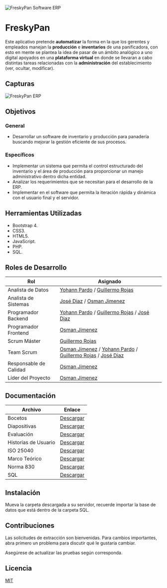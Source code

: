 ![FreskyPan Software ERP](https://lh3.googleusercontent.com/pw/ACtC-3f7EZUhUgWYHrME0JGv_ii6FdD84m0eIBkcknhLjwTrFveJeRlOzmnBi6xI5T4Sn-OKGkvK5mmp6LD2C9k09_nI5ebqMsRRn_sRZUZvo7AJ0Ic5rzBBrhx-CCbCDRGbsl644oyywRWhh2lFY8ysGnBR=w1366-h380-no?authuser=0)
# FreskyPan

Este aplicativo pretende **automatizar** la forma en la que los gerentes y empleados manejan la **producción** e **inventarios** de una panificadora, con esto en mente se plantea la idea de pasar de un ámbito analógico a uno digital apoyados en una **plataforma virtual** en donde se llevaran a cabo distintas tareas relacionadas con la **administración** del establecimiento (ver, ocultar, modificar).

## Capturas
![FreskyPan ERP](https://i.pinimg.com/564x/0a/e7/4d/0ae74d826a800c30ffb617363e5e6bb8.jpg)

## Objetivos

### General

 - Desarrollar un software de inventario y producción para panadería
   buscando mejorar la gestión eficiente de sus procesos.

### Específicos

 - Implementar un sistema que permita el control estructurado del
   inventario y el área de producción para proporcionar un manejo
   administrativo dentro dicha entidad.
 - Analizar los requerimientos que se necesitan para el desarrollo de la
   ERP.
 - Implementar en el software que permita la iteración rápida y dinámica
   con el usuario final y el servidor.

## Herramientas Utilizadas

 - Bootstrap 4.
 - CSS3. 
 - HTML5.
 - JavaScript.  
 - PHP. 
 - SQL. 

## Roles de Desarrollo
| Rol | Asignado |
|--|--|
| Analista de Datos | [Yohann Pardo](https://github.com/ydpard43) / [Guillermo Rojas](https://github.com/Noble620) |
| Analista de Sistemas | [José Diaz](https://github.com/josed9611) / [Osman Jimenez](https://github.com/OsmanJimenez) |
| Programador Backend | [Yohann Pardo](https://github.com/ydpard43) / [Guillermo Rojas](https://github.com/Noble620) / [José Diaz](https://github.com/josed9611) |
| Programador Frontend | [Osman Jimenez](https://github.com/OsmanJimenez) |
| Scrum Máster | [Guillermo Rojas](https://github.com/Noble620) |
| Team Scrum | [Osman Jimenez](https://github.com/OsmanJimenez) / [Yohann Pardo](https://github.com/ydpard43) / [Guillermo Rojas](https://github.com/Noble620) / [José Diaz](https://github.com/josed9611) |
| Responsable de Calidad | [Osman Jimenez](https://github.com/OsmanJimenez) |
| Líder del Proyecto | [Osman Jimenez](https://github.com/OsmanJimenez) |

## Documentación

| Archivo | Enlace |
|--|--|
| Bocetos | [Descargar](https://drive.google.com/drive/folders/1-9OAr7iJVqql0uvNTpbnihSJ-nz-91gB?usp=sharing) |
| Diapositivas | [Descargar](https://drive.google.com/drive/folders/1UcpOuH4Ig02_zBZ58njj2i7Y7ZdBx4yZ?usp=sharing) |
| Evaluación | [Descargar](https://drive.google.com/drive/folders/1MaN727ayfZcXXdlHrd4I_LggYYD6ewMe?usp=sharing) |
| Historias de Usuario | [Descargar](https://drive.google.com/drive/folders/1hYHAMaa1GCWaSr0Ytax4328zEi3MyxdF?usp=sharing) |
| ISO 25040 | [Descargar](https://drive.google.com/drive/folders/1cNY4as9KmAOfAp0HZJa7Yv08AFAYHv7c?usp=sharing) |
| Marco Teórico | [Descargar](https://drive.google.com/drive/folders/1ykSK8njpL9b60qncs6gUnVeyCcHS8Dt-?usp=sharing) |
| Norma 830 | [Descargar](https://drive.google.com/drive/folders/1UbmYFZYbN1mwKJ74XNt3h6MD1XdpoUQ8?usp=sharing) |
| SQL | [Descargar](https://drive.google.com/drive/folders/1eqf0Vdiv5qRVm69MFLSyV1kNHUGOiBG9?usp=sharing) |

## Instalación
Mueva la carpeta descargada a su servidor, recuerde importar la base de datos que está dentro de la carpeta SQL.

## Contribuciones
Las solicitudes de extracción son bienvenidas. Para cambios importantes, abra primero un problema para discutir qué le gustaría cambiar.

Asegúrese de actualizar las pruebas según corresponda.

## Licencia
[MIT](https://choosealicense.com/licenses/mit/)
